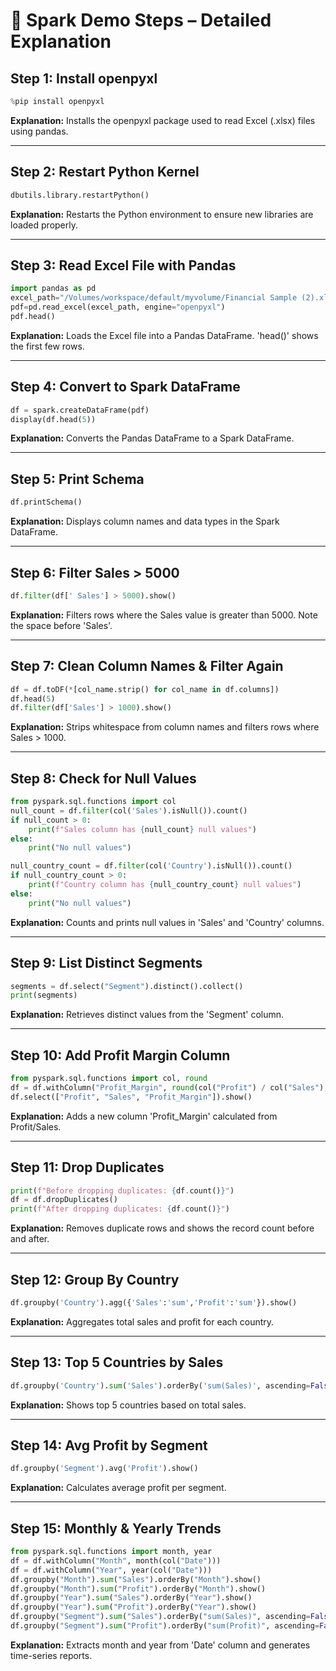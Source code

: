 # 📘 Spark Demo Steps – Detailed Explanation

## Step 1: Install openpyxl
```python
%pip install openpyxl
```
**Explanation:** Installs the openpyxl package used to read Excel (.xlsx) files using pandas.

---

## Step 2: Restart Python Kernel
```python
dbutils.library.restartPython()
```
**Explanation:** Restarts the Python environment to ensure new libraries are loaded properly.

---

## Step 3: Read Excel File with Pandas
```python
import pandas as pd
excel_path="/Volumes/workspace/default/myvolume/Financial Sample (2).xlsx"
pdf=pd.read_excel(excel_path, engine="openpyxl")
pdf.head()
```
**Explanation:** Loads the Excel file into a Pandas DataFrame. 'head()' shows the first few rows.

---

## Step 4: Convert to Spark DataFrame
```python
df = spark.createDataFrame(pdf)
display(df.head(5))
```
**Explanation:** Converts the Pandas DataFrame to a Spark DataFrame.

---

## Step 5: Print Schema
```python
df.printSchema()
```
**Explanation:** Displays column names and data types in the Spark DataFrame.

---

## Step 6: Filter Sales > 5000
```python
df.filter(df[' Sales'] > 5000).show()
```
**Explanation:** Filters rows where the Sales value is greater than 5000. Note the space before 'Sales'.

---

## Step 7: Clean Column Names & Filter Again
```python
df = df.toDF(*[col_name.strip() for col_name in df.columns])
df.head(5)
df.filter(df['Sales'] > 1000).show()
```
**Explanation:** Strips whitespace from column names and filters rows where Sales > 1000.

---

## Step 8: Check for Null Values
```python
from pyspark.sql.functions import col
null_count = df.filter(col('Sales').isNull()).count()
if null_count > 0:
    print(f"Sales column has {null_count} null values")
else:
    print("No null values")

null_country_count = df.filter(col('Country').isNull()).count()
if null_country_count > 0:
    print(f"Country column has {null_country_count} null values")
else:
    print("No null values")
```
**Explanation:** Counts and prints null values in 'Sales' and 'Country' columns.

---

## Step 9: List Distinct Segments
```python
segments = df.select("Segment").distinct().collect()
print(segments)
```
**Explanation:** Retrieves distinct values from the 'Segment' column.

---

## Step 10: Add Profit Margin Column
```python
from pyspark.sql.functions import col, round
df = df.withColumn("Profit_Margin", round(col("Profit") / col("Sales"), 2))
df.select(["Profit", "Sales", "Profit_Margin"]).show()
```
**Explanation:** Adds a new column 'Profit_Margin' calculated from Profit/Sales.

---

## Step 11: Drop Duplicates
```python
print(f"Before dropping duplicates: {df.count()}")
df = df.dropDuplicates()
print(f"After dropping duplicates: {df.count()}")
```
**Explanation:** Removes duplicate rows and shows the record count before and after.

---

## Step 12: Group By Country
```python
df.groupby('Country').agg({'Sales':'sum','Profit':'sum'}).show()
```
**Explanation:** Aggregates total sales and profit for each country.

---

## Step 13: Top 5 Countries by Sales
```python
df.groupby('Country').sum('Sales').orderBy('sum(Sales)', ascending=False).show(5)
```
**Explanation:** Shows top 5 countries based on total sales.

---

## Step 14: Avg Profit by Segment
```python
df.groupby('Segment').avg('Profit').show()
```
**Explanation:** Calculates average profit per segment.

---

## Step 15: Monthly & Yearly Trends
```python
from pyspark.sql.functions import month, year
df = df.withColumn("Month", month(col("Date")))
df = df.withColumn("Year", year(col("Date")))
df.groupby("Month").sum("Sales").orderBy("Month").show()
df.groupby("Month").sum("Profit").orderBy("Month").show()
df.groupby("Year").sum("Sales").orderBy("Year").show()
df.groupby("Year").sum("Profit").orderBy("Year").show()
df.groupby("Segment").sum("Sales").orderBy("sum(Sales)", ascending=False).show()
df.groupby("Segment").sum("Profit").orderBy("sum(Profit)", ascending=False).show()
```
**Explanation:** Extracts month and year from 'Date' column and generates time-series reports.
